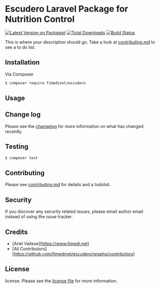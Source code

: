 # Escudero Laravel Package for Nutrition Control

[![Latest Version on Packagist][ico-version]][link-packagist]
[![Total Downloads][ico-downloads]][link-downloads]
[![Build Status](https://travis-ci.org/fimedinet/escudero.svg?branch=master)](https://travis-ci.org/fimedinet/escudero)

This is where your description should go. Take a look at [contributing.md](contributing.md) to see a to do list.

## Installation

Via Composer

``` bash
$ composer require fimedinet/escudero
```

## Usage

## Change log

Please see the [changelog](changelog.md) for more information on what has changed recently.

## Testing

``` bash
$ composer test
```

## Contributing

Please see [contributing.md](contributing.md) for details and a todolist.

## Security

If you discover any security related issues, please email author email instead of using the issue tracker.

## Credits

- [Ariel Vallese][https://www.fimedi.net]
- [All Contributors][https://github.com/fimedinet/escudero/graphs/contributors]

## License

license. Please see the [license file](license.md) for more information.

[ico-version]: https://img.shields.io/packagist/v/fimedinet/escudero.svg?style=flat-square
[ico-downloads]: https://img.shields.io/packagist/dt/fimedinet/escudero.svg?style=flat-square
[ico-travis]: https://img.shields.io/travis/fimedinet/escudero/master.svg?style=flat-square
[ico-styleci]: https://styleci.io/repos/12345678/shield

[link-packagist]: https://packagist.org/packages/fimedinet/escudero
[link-downloads]: https://packagist.org/packages/fimedinet/escudero
[link-travis]: https://travis-ci.org/fimedinet/escudero
[link-styleci]: https://styleci.io/repos/12345678
[link-author]: https://github.com/fimedinet
[link-contributors]: ../../contributors]